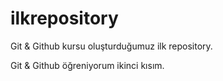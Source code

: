 # ilkrepository

Git & Github kursu oluşturduğumuz ilk repository.

Git & Github öğreniyorum ikinci kısım.